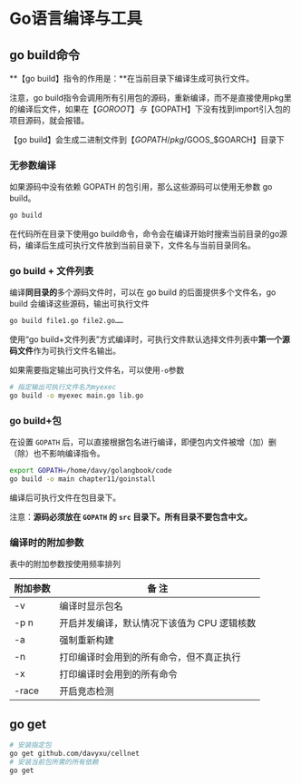 # Go语言编译与工具

## go build命令

**【go build】指令的作用是：**在当前目录下编译生成可执行文件。

注意，go build指令会调用所有引用包的源码，重新编译，而不是直接使用pkg里的编译后文件，如果在【$GOROOT】与【$GOPATH】下没有找到import引入包的项目源码，就会报错。

【go build】会生成二进制文件到【$GOPATH/pkg/$GOOS_$GOARCH】目录下

### 无参数编译

如果源码中没有依赖 GOPATH 的包引用，那么这些源码可以使用无参数 go build。

```bash
go build
```

在代码所在目录下使用go build命令，命令会在编译开始时搜索当前目录的go源码，编译后生成可执行文件放到当前目录下，文件名与当前目录同名。

### go build + 文件列表

编译**同目录的**多个源码文件时，可以在 go build 的后面提供多个文件名，go build 会编译这些源码，输出可执行文件

```bash
go build file1.go file2.go……
```

使用“go build+文件列表”方式编译时，可执行文件默认选择文件列表中**第一个源码文件**作为可执行文件名输出。

如果需要指定输出可执行文件名，可以使用`-o`参数

```bash
# 指定输出可执行文件名为myexec
go build -o myexec main.go lib.go
```

### go build+包

在设置 `GOPATH` 后，可以直接根据包名进行编译，即便包内文件被增（加）删（除）也不影响编译指令。

```bash
export GOPATH=/home/davy/golangbook/code
go build -o main chapter11/goinstall
```

编译后可执行文件在包目录下。

注意：**源码必须放在 `GOPATH` 的 `src` 目录下。所有目录不要包含中文。**

### 编译时的附加参数

表中的附加参数按使用频率排列

| 附加参数 | 备  注                                      |
| -------- | ------------------------------------------- |
| -v       | 编译时显示包名                              |
| -p n     | 开启并发编译，默认情况下该值为 CPU 逻辑核数 |
| -a       | 强制重新构建                                |
| -n       | 打印编译时会用到的所有命令，但不真正执行    |
| -x       | 打印编译时会用到的所有命令                  |
| -race    | 开启竞态检测                                |

## go get

```bash
# 安装指定包
go get github.com/davyxu/cellnet
# 安装当前包所需的所有依赖
go get
```



```go

```

